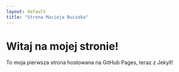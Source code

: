 ```yaml
---
layout: default
title: "Strona Macieja Buczaka"
---
```


# Witaj na mojej stronie!

To moja pierwsza strona hostowana na GitHub Pages, teraz z Jekyll!
